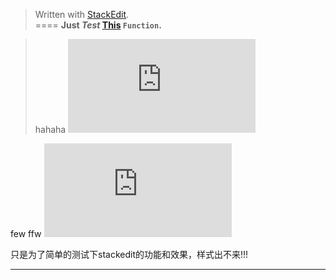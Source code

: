 


> Written with [StackEdit](https://stackedit.io/).  
====
>**Just *Test* [This](www.baidu.com) `Function`.**   

>hahaha
![It's so fun！！](http://www.mahua.com/xiaohua/740199.htm)  

few ffw 
![enter image description here](http://www.mahua.com/xiaohua/740199.htm)  


只是为了简单的测试下stackedit的功能和效果，样式出不来!!!

----------
